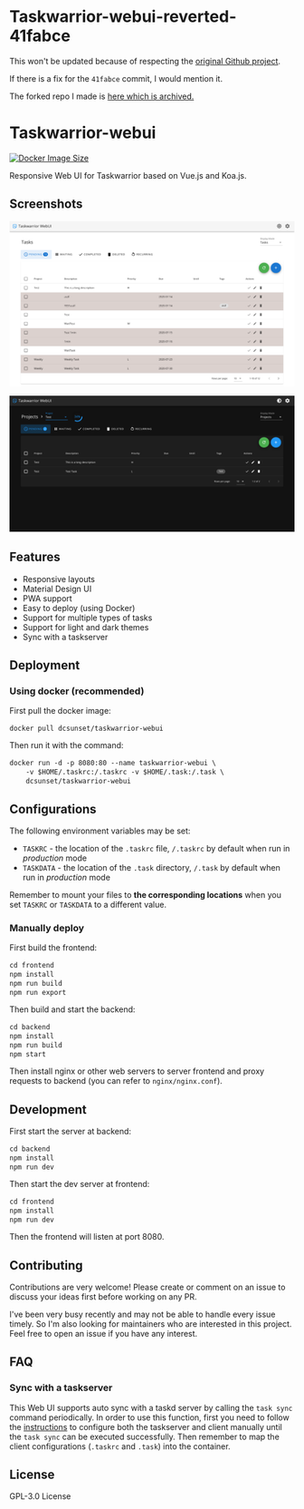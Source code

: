 # Taskwarrior-webui-reverted-41fabce

This won't be updated because of respecting the [original Github project](https://github.com/DCsunset/taskwarrior-webui).

If there is a fix for the `41fabce` commit, I would mention it.

The forked repo I made is [here which is archived.](https://github.com/Constantin1489/taskwarrior-webui)

# Taskwarrior-webui

[![Docker Image Size](https://badgen.net/docker/size/dcsunset/taskwarrior-webui)](https://hub.docker.com/r/dcsunset/taskwarrior-webui)

Responsive Web UI for Taskwarrior based on Vue.js and Koa.js.

## Screenshots

![Screenshot 1](./screenshots/Screenshot1.png)

![Screenshot 2](./screenshots/Screenshot2.png)

## Features

* Responsive layouts
* Material Design UI
* PWA support
* Easy to deploy (using Docker)
* Support for multiple types of tasks
* Support for light and dark themes
* Sync with a taskserver


## Deployment

### Using docker (recommended)

First pull the docker image:

```
docker pull dcsunset/taskwarrior-webui
```

Then run it with the command:

```
docker run -d -p 8080:80 --name taskwarrior-webui \
	-v $HOME/.taskrc:/.taskrc -v $HOME/.task:/.task \
	dcsunset/taskwarrior-webui
```

## Configurations

The following environment variables may be set:
 * `TASKRC` - the location of the `.taskrc` file, `/.taskrc` by default when run in _production_ mode
 * `TASKDATA` - the location of the `.task` directory, `/.task` by default when run in _production_ mode

Remember to mount your files to **the corresponding locations** when you set `TASKRC` or `TASKDATA` to a different value.

### Manually deploy

First build the frontend:

```
cd frontend
npm install
npm run build
npm run export
```

Then build and start the backend:

```
cd backend
npm install
npm run build
npm start
```

Then install nginx or other web servers
to server frontend and proxy requests to backend
(you can refer to `nginx/nginx.conf`).

## Development

First start the server at backend:

```
cd backend
npm install
npm run dev
```

Then start the dev server at frontend:

```
cd frontend
npm install
npm run dev
```

Then the frontend will listen at port 8080.

## Contributing

Contributions are very welcome!
Please create or comment on an issue to discuss your ideas first before working on any PR.

I've been very busy recently and may not be able to handle every issue timely.
So I'm also looking for maintainers who are interested in this project.
Feel free to open an issue if you have any interest.

## FAQ

### Sync with a taskserver

This Web UI supports auto sync with a taskd server
by calling the `task sync` command periodically.
In order to use this function,
first you need to follow the [instructions](https://taskwarrior.org/docs/taskserver/setup.html)
to configure both the taskserver and client manually until the `task sync` can be executed successfully.
Then remember to map the client configurations (`.taskrc` and `.task`) into the container.


## License

GPL-3.0 License
